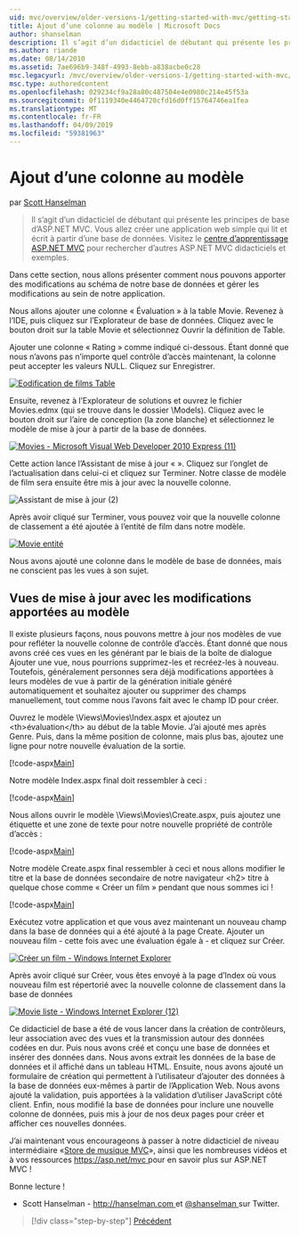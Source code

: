 ```yaml
---
uid: mvc/overview/older-versions-1/getting-started-with-mvc/getting-started-with-mvc-part8
title: Ajout d’une colonne au modèle | Microsoft Docs
author: shanselman
description: Il s’agit d’un didacticiel de débutant qui présente les principes de base d’ASP.NET MVC. Créer une application web simple qui lit et écrit à partir d’une base de données.
ms.author: riande
ms.date: 08/14/2010
ms.assetid: 7ae696b9-348f-4993-8ebb-a838acbe0c28
msc.legacyurl: /mvc/overview/older-versions-1/getting-started-with-mvc/getting-started-with-mvc-part8
msc.type: authoredcontent
ms.openlocfilehash: 029234cf9a28a80c487504e4e0980c214e45f53a
ms.sourcegitcommit: 0f1119340e4464720cfd16d0ff15764746ea1fea
ms.translationtype: MT
ms.contentlocale: fr-FR
ms.lasthandoff: 04/09/2019
ms.locfileid: "59381963"
---
```

# <a name="adding-a-column-to-the-model"></a>Ajout d’une colonne au modèle

par [Scott Hanselman](https://github.com/shanselman)

> Il s’agit d’un didacticiel de débutant qui présente les principes de base d’ASP.NET MVC. Vous allez créer une application web simple qui lit et écrit à partir d’une base de données. Visitez le [centre d’apprentissage ASP.NET MVC](../../../index.md) pour rechercher d’autres ASP.NET MVC didacticiels et exemples.


Dans cette section, nous allons présenter comment nous pouvons apporter des modifications au schéma de notre base de données et gérer les modifications au sein de notre application.

Nous allons ajouter une colonne « Évaluation » à la table Movie. Revenez à l’IDE, puis cliquez sur l’Explorateur de base de données. Cliquez avec le bouton droit sur la table Movie et sélectionnez Ouvrir la définition de Table.

Ajouter une colonne « Rating » comme indiqué ci-dessous. Étant donné que nous n’avons pas n’importe quel contrôle d’accès maintenant, la colonne peut accepter les valeurs NULL. Cliquez sur Enregistrer.

[![Eodification de films Table](getting-started-with-mvc-part8/_static/image2.png)](getting-started-with-mvc-part8/_static/image1.png)

Ensuite, revenez à l’Explorateur de solutions et ouvrez le fichier Movies.edmx (qui se trouve dans le dossier \Models). Cliquez avec le bouton droit sur l’aire de conception (la zone blanche) et sélectionnez le modèle de mise à jour à partir de la base de données.

[![Movies - Microsoft Visual Web Developer 2010 Express (11)](getting-started-with-mvc-part8/_static/image4.png)](getting-started-with-mvc-part8/_static/image3.png)

Cette action lance l’Assistant de mise à jour « ». Cliquez sur l’onglet de l’actualisation dans celui-ci et cliquez sur Terminer. Notre classe de modèle de film sera ensuite être mis à jour avec la nouvelle colonne.

![Assistant de mise à jour (2)](getting-started-with-mvc-part8/_static/image5.png)

Après avoir cliqué sur Terminer, vous pouvez voir que la nouvelle colonne de classement a été ajoutée à l’entité de film dans notre modèle.

[![Movie entité](getting-started-with-mvc-part8/_static/image7.png)](getting-started-with-mvc-part8/_static/image6.png)

Nous avons ajouté une colonne dans le modèle de base de données, mais ne conscient pas les vues à son sujet.

## <a name="update-views-with-model-changes"></a>Vues de mise à jour avec les modifications apportées au modèle

Il existe plusieurs façons, nous pouvons mettre à jour nos modèles de vue pour refléter la nouvelle colonne de contrôle d’accès. Étant donné que nous avons créé ces vues en les générant par le biais de la boîte de dialogue Ajouter une vue, nous pourrions supprimez-les et recréez-les à nouveau. Toutefois, généralement personnes sera déjà modifications apportées à leurs modèles de vue à partir de la génération initiale généré automatiquement et souhaitez ajouter ou supprimer des champs manuellement, tout comme nous l’avons fait avec le champ ID pour créer.

Ouvrez le modèle \Views\Movies\Index.aspx et ajoutez un &lt;th&gt;évaluation&lt;/th&gt; au début de la table Movie. J’ai ajouté mes après Genre. Puis, dans la même position de colonne, mais plus bas, ajoutez une ligne pour notre nouvelle évaluation de la sortie.

[!code-aspx[Main](getting-started-with-mvc-part8/samples/sample1.aspx)]

Notre modèle Index.aspx final doit ressembler à ceci :

[!code-aspx[Main](getting-started-with-mvc-part8/samples/sample2.aspx)]

Nous allons ouvrir le modèle \Views\Movies\Create.aspx, puis ajoutez une étiquette et une zone de texte pour notre nouvelle propriété de contrôle d’accès :

[!code-aspx[Main](getting-started-with-mvc-part8/samples/sample3.aspx)]

Notre modèle Create.aspx final ressembler à ceci et nous allons modifier le titre et la base de données secondaire de notre navigateur &lt;h2&gt; titre à quelque chose comme « Créer un film » pendant que nous sommes ici !

[!code-aspx[Main](getting-started-with-mvc-part8/samples/sample4.aspx)]

Exécutez votre application et que vous avez maintenant un nouveau champ dans la base de données qui a été ajouté à la page Create. Ajouter un nouveau film - cette fois avec une évaluation égale à - et cliquez sur Créer.

[![Créer un film - Windows Internet Explorer](getting-started-with-mvc-part8/_static/image9.png)](getting-started-with-mvc-part8/_static/image8.png)

Après avoir cliqué sur Créer, vous êtes envoyé à la page d’Index où vous nouveau film est répertorié avec la nouvelle colonne de classement dans la base de données

[![Movie liste - Windows Internet Explorer (12)](getting-started-with-mvc-part8/_static/image11.png)](getting-started-with-mvc-part8/_static/image10.png)

Ce didacticiel de base a été de vous lancer dans la création de contrôleurs, leur association avec des vues et la transmission autour des données codées en dur. Puis nous avons créé et conçu une base de données et insérer des données dans. Nous avons extrait les données de la base de données et il affiché dans un tableau HTML. Ensuite, nous avons ajouté un formulaire de création qui permettent à l’utilisateur d’ajouter des données à la base de données eux-mêmes à partir de l’Application Web. Nous avons ajouté la validation, puis apportées à la validation d’utiliser JavaScript côté client. Enfin, nous modifié la base de données pour inclure une nouvelle colonne de données, puis mis à jour de nos deux pages pour créer et afficher ces nouvelles données.

J’ai maintenant vous encourageons à passer à notre didacticiel de niveau intermédiaire «[Store de musique MVC](../../older-versions/mvc-music-store/mvc-music-store-part-1.md)», ainsi que les nombreuses vidéos et à vos ressources [ https://asp.net/mvc ](https://asp.net/mvc) pour en savoir plus sur ASP.NET MVC !

Bonne lecture !

- Scott Hanselman - [ http://hanselman.com ](http://hanselman.com) et [ @shanselman ](http://twitter.com/shanselman) sur Twitter.

> [!div class="step-by-step"]
> [Précédent](getting-started-with-mvc-part7.md)
